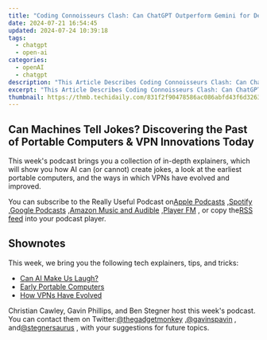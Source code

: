 ```yaml
---
title: "Coding Connoisseurs Clash: Can ChatGPT Outperform Gemini for Developers' Needs?"
date: 2024-07-21 16:54:45
updated: 2024-07-24 10:39:18
tags:
  - chatgpt
  - open-ai
categories:
  - openAI
  - chatgpt
description: "This Article Describes Coding Connoisseurs Clash: Can ChatGPT Outperform Gemini for Developers' Needs?"
excerpt: "This Article Describes Coding Connoisseurs Clash: Can ChatGPT Outperform Gemini for Developers' Needs?"
thumbnail: https://thmb.techidaily.com/831f2f90478586ac086abfd43f6d32639656f49a2d8163ca6c49196e0614246e.jpg
---
```


## Can Machines Tell Jokes? Discovering the Past of Portable Computers & VPN Innovations Today

 This week's podcast brings you a collection of in-depth explainers, which will show you how AI can (or cannot) create jokes, a look at the earliest portable computers, and the ways in which VPNs have evolved and improved.

 You can subscribe to the Really Useful Podcast on[Apple Podcasts](https://podcasts.apple.com/gb/podcast/the-really-useful-podcast/id1437847131?mt=2) ,[Spotify](https://open.spotify.com/show/283gDxLd6OTNEpRq6tN7ha) ,[Google Podcasts](https://www.google.com/podcasts?feed=aHR0cHM6Ly9hbmNob3IuZm0vcy8zMWJlNDcwL3BvZGNhc3QvcnNz) ,[Amazon Music and Audible](https://music.amazon.co.uk/podcasts/20ab73d4-5da2-46c7-a17f-dc6eb39bdb48/The-Really-Useful-Podcast) ,[Player FM](https://player.fm/series/the-really-useful-podcast-2491856) , or copy the[RSS feed](https://feeds.transistor.fm/the-really-useful-podcast) into your podcast player.

## Shownotes

 This week, we bring you the following tech explainers, tips, and tricks:

* [Can AI Make Us Laugh?](https://www.makeuseof.com/can-ai-make-us-laugh/)
* [Early Portable Computers](https://www.makeuseof.com/who-invented-the-laptop-early-portable-computers-that-kickstarted-mobile-working/)
* [How VPNs Have Evolved](https://www.makeuseof.com/vpn-evolution-ways-vpns-have-become-even-more-private/)

 Christian Cawley, Gavin Phillips, and Ben Stegner host this week's podcast. You can contact them on Twitter:[@thegadgetmonkey](https://twitter.com/thegadgetmonkey) ,[@gavinspavin](https://twitter.com/gavinspavin) , and[@stegnersaurus](https://twitter.com/stegnersaurus) , with your suggestions for future topics.


<ins class="adsbygoogle"
     style="display:block"
     data-ad-format="autorelaxed"
     data-ad-client="ca-pub-7571918770474297"
     data-ad-slot="1223367746"></ins>



<ins class="adsbygoogle"
     style="display:block"
     data-ad-client="ca-pub-7571918770474297"
     data-ad-slot="8358498916"
     data-ad-format="auto"
     data-full-width-responsive="true"></ins>
